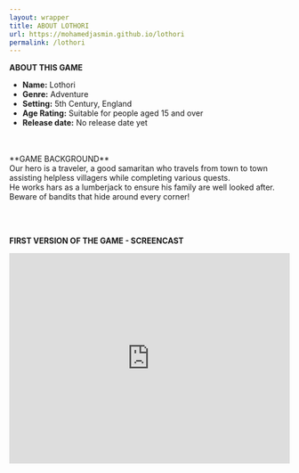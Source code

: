 ```yaml
---
layout: wrapper
title: ABOUT LOTHORI
url: https://mohamedjasmin.github.io/lothori
permalink: /lothori
---
```


**ABOUT THIS GAME** 
* **Name:** Lothori 
* **Genre:** Adventure 
* **Setting:** 5th Century, England
* **Age Rating:** Suitable for people aged 15 and over
* **Release date:** No release date yet

<br>
<br>
**GAME BACKGROUND**  
<br>
Our hero is a traveler, a good samaritan who travels from town to town assisting helpless villagers while completing various quests.<br>
He works hars as a lumberjack to ensure his family are well looked after.<br>
Beware of bandits that hide around every corner!


<br><br>

**FIRST VERSION OF THE GAME - SCREENCAST**


<div style="position:relative;height:0;padding-bottom:75.0%"><iframe src="https://www.youtube.com/embed/9QjPtANHAGw?ecver=2" width="480" height="360" frameborder="0" allow="accelerometer; autoplay; encrypted-media; gyroscope; picture-in-picture" style="position:absolute;width:100%;height:100%;left:0" allowfullscreen></iframe></div>
